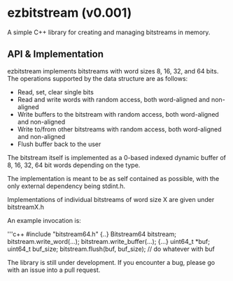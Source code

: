 # ezbitstream (v0.001)
A simple C++ library for creating and managing bitstreams in memory.

## API & Implementation
ezbitstream implements bitstreams with word sizes 8, 16, 32, and 64 bits. The operations supported by the data structure are as follows:

- Read, set, clear single bits
- Read and write words with random access, both word-aligned and non-aligned
- Write buffers to the bitstream with random access, both word-aligned and non-aligned
- Write to/from other bitstreams with random access, both word-aligned and non-aligned
- Flush buffer back to the user

The bitstream itself is implemented as a 0-based indexed dynamic buffer of 8, 16, 32, 64 bit words depending on the type.

The implementation is meant to be as self contained as possible, with the only external dependency being stdint.h.

Implementations of individual bitstreams of word size X are given under bitstreamX.h

An example invocation is:

'''c++
#include "bitstream64.h"
{..}
Bitstream64 bitstream;
bitstream.write_word(...);
bitstream.write_buffer(...);
{...}
uint64_t *buf;
uint64_t buf_size;
bitstream.flush(buf, buf_size);
// do whatever with buf

The library is still under development. If you encounter a bug, please go with an issue into a pull request.

